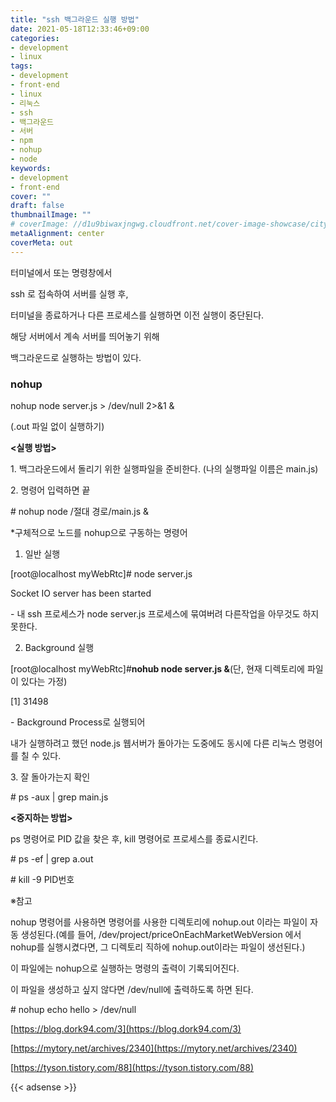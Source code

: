 ```yaml
---
title: "ssh 백그라운드 실행 방법"
date: 2021-05-18T12:33:46+09:00
categories: 
- development
- linux
tags: 
- development
- front-end
- linux
- 리눅스
- ssh
- 백그라운드
- 서버
- npm
- nohup
- node
keywords: 
- development
- front-end
cover: ""
draft: false
thumbnailImage: ""
# coverImage: //d1u9biwaxjngwg.cloudfront.net/cover-image-showcase/city.jpg
metaAlignment: center
coverMeta: out
---
```


터미널에서 또는 명령창에서 

ssh 로 접속하여 서버를 실행 후, 

터미널을 종료하거나 다른 프로세스를 실행하면 이전 실행이 중단된다. 

해당 서버에서 계속 서버를 띄어놓기 위해 

백그라운드로 실행하는 방법이 있다. 

### nohup

nohup node server.js > /dev/null 2>&1 &

(.out 파일 없이 실행하기)

**<실행 방법>**

1\. 백그라운드에서 돌리기 위한 실행파일을 준비한다. (나의 실행파일 이름은 main.js)

2\. 명령어 입력하면 끝

\# nohup node /절대 경로/main.js &

\*구체적으로 노드를 nohup으로 구동하는 명령어

1) 일반 실행

\[root@localhost myWebRtc\]# node server.js

Socket IO server has been started

\- 내 ssh 프로세스가 node server.js 프로세스에 묶여버려 다른작업을 아무것도 하지 못한다.

2) Background 실행

\[root@localhost myWebRtc\]#**nohub node server.js &**(단, 현재 디렉토리에 파일이 있다는 가정)

\[1\] 31498

\- Background Process로 실행되어 

내가 실행하려고 했던 node.js 웹서버가 돌아가는 도중에도 동시에 다른 리눅스 명령어를 칠 수 있다.

3\. 잘 돌아가는지 확인

# ps -aux | grep main.js

**<중지하는 방법>**

ps 명령어로 PID 값을 찾은 후, kill 명령어로 프로세스를 종료시킨다.

\# ps -ef | grep a.out

\# kill -9 PID번호

※참고

nohup 명령어를 사용하면 명령어를 사용한 디렉토리에 nohup.out 이라는 파일이 자동 생성된다.(예를 들어, /dev/project/priceOnEachMarketWebVersion 에서 nohup를 실행시켰다면, 그 디렉토리 직하에 nohup.out이라는 파일이 생선된다.)

이 파일에는 nohup으로 실행하는 명령의 출력이 기록되어진다.

이 파일을 생성하고 싶지 않다면 /dev/null에 출력하도록 하면 된다.

\# nohup echo hello > /dev/null

[https://blog.dork94.com/3](https://blog.dork94.com/3)

[https://mytory.net/archives/2340](https://mytory.net/archives/2340)

[https://tyson.tistory.com/88](https://tyson.tistory.com/88)



{{< adsense >}}